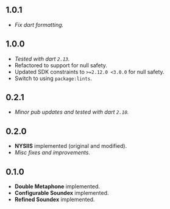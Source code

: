 ## 1.0.1

* _Fix dart formatting._

## 1.0.0

* _Tested with dart `2.13`._
* Refactored to support for null safety.
* Updated SDK constraints to `>=2.12.0 <3.0.0` for null safety.
* Switch to using `package:lints`.

## 0.2.1

* _Minor pub updates and tested with dart `2.10`._

## 0.2.0

* **NYSIIS** implemented (original and modified).
* _Misc fixes and improvements._

## 0.1.0

* **Double Metaphone** implemented.
* **Configurable Soundex** implemented.
* **Refined Soundex** implemented.

